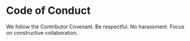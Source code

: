 # Code of Conduct
We follow the Contributor Covenant. Be respectful. No harassment. Focus on constructive collaboration.
